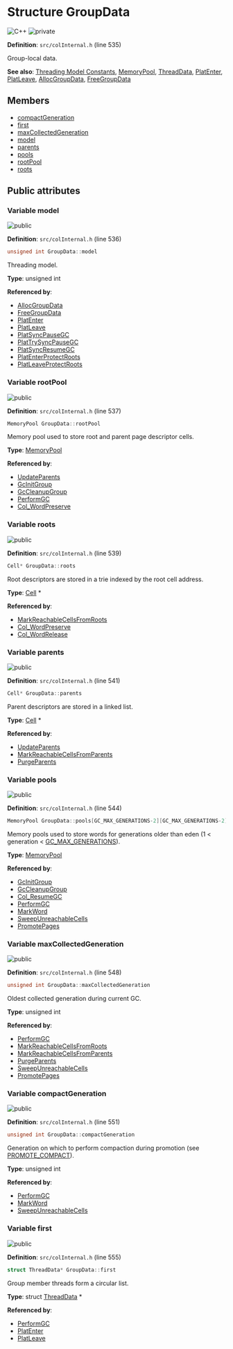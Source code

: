 <a id="struct_group_data"></a>
# Structure GroupData

![][C++]
![][private]

**Definition**: `src/colInternal.h` (line 535)

Group-local data.

**See also**: [Threading Model Constants](#group__init_1threading_models), [MemoryPool](struct_memory_pool.md#struct_memory_pool), [ThreadData](struct_thread_data.md#struct_thread_data), [PlatEnter](col_win32_platform_8c.md#group__arch__win32_1gaa42fe97b4b462c9483110a715c1eb1d1), [PlatLeave](col_win32_platform_8c.md#group__arch__win32_1ga445bf6b3cd4afc09367a6d9fce001a2e), [AllocGroupData](col_win32_platform_8c.md#group__arch__win32_1ga1d941e385e9fad8e3eccbdb0c865cc25), [FreeGroupData](col_win32_platform_8c.md#group__arch__win32_1ga747d41ae9054ca8d8cb09c1ecc374ae0)

## Members

* [compactGeneration](struct_group_data.md#struct_group_data_1a19fe0bfacbbb85c6d4545b83d10e4cb7)
* [first](struct_group_data.md#struct_group_data_1af58eb628d2c2bb11f4bfa161c7e93318)
* [maxCollectedGeneration](struct_group_data.md#struct_group_data_1a23653b17e9904b4b5441c2e95b2d7a99)
* [model](struct_group_data.md#struct_group_data_1a02daeab5df802e492019f1f17d3efde2)
* [parents](struct_group_data.md#struct_group_data_1aa17cb04fecebc17f5f9ff130388887ef)
* [pools](struct_group_data.md#struct_group_data_1a1db77277f7db550bc190771614fe2dbc)
* [rootPool](struct_group_data.md#struct_group_data_1a81941409b9917b41bb20d3572b2b4ec7)
* [roots](struct_group_data.md#struct_group_data_1af753ea77322dc01776c856b584b219e7)

## Public attributes

<a id="struct_group_data_1a02daeab5df802e492019f1f17d3efde2"></a>
### Variable model

![][public]

**Definition**: `src/colInternal.h` (line 536)

```cpp
unsigned int GroupData::model
```

Threading model.





**Type**: unsigned int

**Referenced by**:

* [AllocGroupData](col_unix_platform_8c.md#group__arch__unix_1gada67280be3d6df8cf250ba65d46d176e)
* [FreeGroupData](col_unix_platform_8c.md#group__arch__unix_1ga721b5c30cbc3d79ced480bf39efcf5aa)
* [PlatEnter](col_unix_platform_8c.md#group__arch__unix_1gaa42fe97b4b462c9483110a715c1eb1d1)
* [PlatLeave](col_unix_platform_8c.md#group__arch__unix_1ga445bf6b3cd4afc09367a6d9fce001a2e)
* [PlatSyncPauseGC](col_win32_platform_8c.md#group__arch__win32_1gaa19923dd2972ca8919b05b935cc5592f)
* [PlatTrySyncPauseGC](col_win32_platform_8c.md#group__arch__win32_1ga52acd19d06324536559d9f142b832025)
* [PlatSyncResumeGC](col_win32_platform_8c.md#group__arch__win32_1ga234974987c437283a255cad2e6847585)
* [PlatEnterProtectRoots](col_win32_platform_8c.md#group__arch__win32_1gaeb2b83a6cb4f1d38f1993fe221556bfa)
* [PlatLeaveProtectRoots](col_win32_platform_8c.md#group__arch__win32_1gac35163168872326ce29c15c6df13d76a)

<a id="struct_group_data_1a81941409b9917b41bb20d3572b2b4ec7"></a>
### Variable rootPool

![][public]

**Definition**: `src/colInternal.h` (line 537)

```cpp
MemoryPool GroupData::rootPool
```

Memory pool used to store root and parent page descriptor cells.





**Type**: [MemoryPool](struct_memory_pool.md#struct_memory_pool)

**Referenced by**:

* [UpdateParents](col_alloc_8c.md#group__gc__parents_1gaa3d85dc993fb1b9831f82c25b8c07d3c)
* [GcInitGroup](col_gc_8c.md#group__gc_1ga4183a56fec06c1ff8176f90c31248d68)
* [GcCleanupGroup](col_gc_8c.md#group__gc_1ga8e6fd33d04cb870d9d4b64eb34ab2ebc)
* [PerformGC](col_gc_8c.md#group__gc_1ga5688ae9d7f658650ca8dfa66f4102f62)
* [Col\_WordPreserve](col_word_8h.md#group__words_1gab55f452e6b0856f7bd7b34e04fae2aa2)

<a id="struct_group_data_1af753ea77322dc01776c856b584b219e7"></a>
### Variable roots

![][public]

**Definition**: `src/colInternal.h` (line 539)

```cpp
Cell* GroupData::roots
```

Root descriptors are stored in a trie indexed by the root cell address.





**Type**: [Cell](col_internal_8h.md#group__pages__cells_1ga4eabbd6c7c650aaf998aefac3c78448f) *

**Referenced by**:

* [MarkReachableCellsFromRoots](col_gc_8c.md#group__gc_1ga246db5ae65938d3efa2b04b2b5cb2021)
* [Col\_WordPreserve](col_word_8h.md#group__words_1gab55f452e6b0856f7bd7b34e04fae2aa2)
* [Col\_WordRelease](col_word_8h.md#group__words_1gad93112f81ce6511d6d0ece0db4d38598)

<a id="struct_group_data_1aa17cb04fecebc17f5f9ff130388887ef"></a>
### Variable parents

![][public]

**Definition**: `src/colInternal.h` (line 541)

```cpp
Cell* GroupData::parents
```

Parent descriptors are stored in a linked list.





**Type**: [Cell](col_internal_8h.md#group__pages__cells_1ga4eabbd6c7c650aaf998aefac3c78448f) *

**Referenced by**:

* [UpdateParents](col_alloc_8c.md#group__gc__parents_1gaa3d85dc993fb1b9831f82c25b8c07d3c)
* [MarkReachableCellsFromParents](col_gc_8c.md#group__gc_1ga49eb8981c888c90530906952e2869000)
* [PurgeParents](col_gc_8c.md#group__gc_1gae851dc24a0065a16f7149b2f10147b52)

<a id="struct_group_data_1a1db77277f7db550bc190771614fe2dbc"></a>
### Variable pools

![][public]

**Definition**: `src/colInternal.h` (line 544)

```cpp
MemoryPool GroupData::pools[GC_MAX_GENERATIONS-2][GC_MAX_GENERATIONS-2]
```

Memory pools used to store words for generations older than eden (1 < generation < [GC\_MAX\_GENERATIONS](col_conf_8h.md#group__gc_1gab203ff01512f39769443cf23c24c1234)).





**Type**: [MemoryPool](struct_memory_pool.md#struct_memory_pool)

**Referenced by**:

* [GcInitGroup](col_gc_8c.md#group__gc_1ga4183a56fec06c1ff8176f90c31248d68)
* [GcCleanupGroup](col_gc_8c.md#group__gc_1ga8e6fd33d04cb870d9d4b64eb34ab2ebc)
* [Col\_ResumeGC](colibri_8h.md#group__gc_1gaf7d4f0dd1996dde366af3f29e9bcc517)
* [PerformGC](col_gc_8c.md#group__gc_1ga5688ae9d7f658650ca8dfa66f4102f62)
* [MarkWord](col_gc_8c.md#group__gc_1gaf54093bb37e6a4aaaf718fb1a791d56c)
* [SweepUnreachableCells](col_gc_8c.md#group__gc_1ga911d254f51c4e0b4475330147fbbc545)
* [PromotePages](col_gc_8c.md#group__gc_1ga09e7926c400756068d91140da241934f)

<a id="struct_group_data_1a23653b17e9904b4b5441c2e95b2d7a99"></a>
### Variable maxCollectedGeneration

![][public]

**Definition**: `src/colInternal.h` (line 548)

```cpp
unsigned int GroupData::maxCollectedGeneration
```

Oldest collected generation during current GC.





**Type**: unsigned int

**Referenced by**:

* [PerformGC](col_gc_8c.md#group__gc_1ga5688ae9d7f658650ca8dfa66f4102f62)
* [MarkReachableCellsFromRoots](col_gc_8c.md#group__gc_1ga246db5ae65938d3efa2b04b2b5cb2021)
* [MarkReachableCellsFromParents](col_gc_8c.md#group__gc_1ga49eb8981c888c90530906952e2869000)
* [PurgeParents](col_gc_8c.md#group__gc_1gae851dc24a0065a16f7149b2f10147b52)
* [SweepUnreachableCells](col_gc_8c.md#group__gc_1ga911d254f51c4e0b4475330147fbbc545)
* [PromotePages](col_gc_8c.md#group__gc_1ga09e7926c400756068d91140da241934f)

<a id="struct_group_data_1a19fe0bfacbbb85c6d4545b83d10e4cb7"></a>
### Variable compactGeneration

![][public]

**Definition**: `src/colInternal.h` (line 551)

```cpp
unsigned int GroupData::compactGeneration
```

Generation on which to perform compaction during promotion (see [PROMOTE\_COMPACT](col_conf_8h.md#group__gc_1gabfe8006c7310448a1d33027d30a59fe4)).





**Type**: unsigned int

**Referenced by**:

* [PerformGC](col_gc_8c.md#group__gc_1ga5688ae9d7f658650ca8dfa66f4102f62)
* [MarkWord](col_gc_8c.md#group__gc_1gaf54093bb37e6a4aaaf718fb1a791d56c)
* [SweepUnreachableCells](col_gc_8c.md#group__gc_1ga911d254f51c4e0b4475330147fbbc545)

<a id="struct_group_data_1af58eb628d2c2bb11f4bfa161c7e93318"></a>
### Variable first

![][public]

**Definition**: `src/colInternal.h` (line 555)

```cpp
struct ThreadData* GroupData::first
```

Group member threads form a circular list.





**Type**: struct [ThreadData](struct_thread_data.md#struct_thread_data) *

**Referenced by**:

* [PerformGC](col_gc_8c.md#group__gc_1ga5688ae9d7f658650ca8dfa66f4102f62)
* [PlatEnter](col_unix_platform_8c.md#group__arch__unix_1gaa42fe97b4b462c9483110a715c1eb1d1)
* [PlatLeave](col_unix_platform_8c.md#group__arch__unix_1ga445bf6b3cd4afc09367a6d9fce001a2e)

[public]: https://img.shields.io/badge/-public-brightgreen (public)
[C++]: https://img.shields.io/badge/language-C%2B%2B-blue (C++)
[private]: https://img.shields.io/badge/-private-red (private)